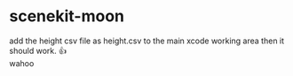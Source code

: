 # scenekit-moon
add the height csv file as height.csv to the main xcode working area then it should work. :+1:  
wahoo

